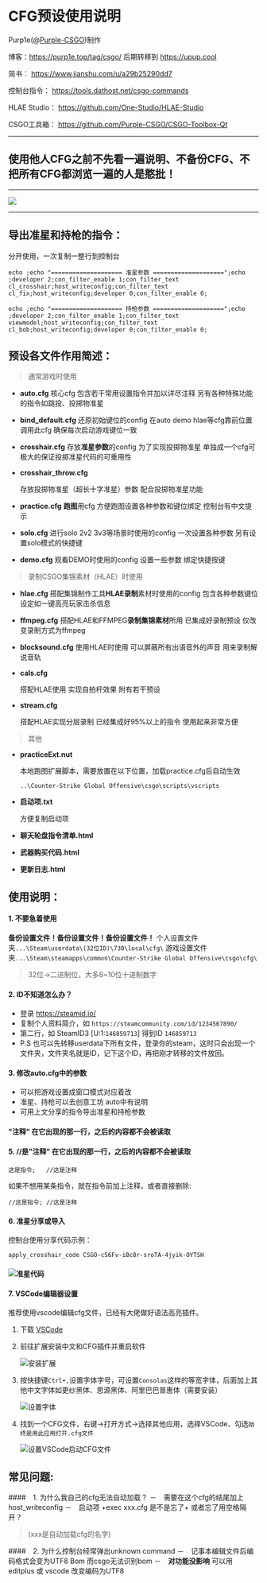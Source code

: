 # CFG预设使用说明

Purp1e(@[Purple-CSGO](https://space.bilibili.com/73115492))制作

博客：https://purp1e.top/tag/csgo/  后期转移到 https://upup.cool

简书： https://www.jianshu.com/u/a29b25290dd7

控制台指令： https://tools.dathost.net/csgo-commands 

HLAE Studio： https://github.com/One-Studio/HLAE-Studio

CSGO工具箱： https://github.com/Purple-CSGO/CSGO-Toolbox-Qt

-- --

## **使用他人CFG之前不先看一遍说明、不备份CFG、不把所有CFG都浏览一遍的人是憨批！**

----

![](./img/请修改记事本字体为Consolas之类的等宽字体.png)

-- --

## 导出准星和持枪的指令：

分开使用，一次复制一整行到控制台

```
echo ;echo "==================== 准星参数 ====================";echo ;developer 2;con_filter_enable 1;con_filter_text cl_crosshair;host_writeconfig;con_filter_text cl_fix;host_writeconfig;developer 0;con_filter_enable 0;

echo ;echo "==================== 持枪参数 ====================";echo ;developer 2;con_filter_enable 1;con_filter_text viewmodel;host_writeconfig;con_filter_text cl_bob;host_writeconfig;developer 0;con_filter_enable 0;
```

## 预设各文件作用简述：

> 通常游戏时使用

- **auto.cfg**
   核心cfg 包含若干常用设置指令并加以详尽注释 另有各种特殊功能的指令如跳投、投掷物准星
   
- **bind_default.cfg**
   还原初始键位的config 在auto demo hlae等cfg靠前位置调用此cfg 确保每次启动游戏键位一致
   
- **crosshair.cfg**
   存放**准星参数**的config 为了实现投掷物准星 单独成一个cfg可极大的保证投掷准星代码的可重用性
   
- **crosshair_throw.cfg**
   
   存放投掷物准星（超长十字准星）参数 配合投掷物准星功能
   
- **practice.cfg**
   **跑图**用cfg 方便跑图设置各种参数和键位绑定 控制台有中文提示
   
- **solo.cfg**
   进行solo 2v2 3v3等场景时使用的config 一次设置各种参数 另有设置solo模式的快捷键
   
- **demo.cfg**
   观看DEMO时使用的config 设置一些参数 绑定快捷按键

> 录制CSGO集锦素材（HLAE）时使用

- **hlae.cfg**
   搭配集锦制作工具**HLAE录制**素材时使用的config 包含各种参数键位设定如一键高亮玩家击杀信息
   
- **ffmpeg.cfg**
   搭配HLAE和FFMPEG**录制集锦素材**所用 已集成好录制预设 仅改变录制方式为ffmpeg
   
- **blocksound.cfg**
   使用HLAE时使用 可以屏蔽所有出语音外的声音 用来录制解说音轨
   
- **cals.cfg**
  
   搭配HLAE使用 实现自拍杆效果 附有若干预设
   
- **stream.cfg**

   搭配HLAE实现分层录制 已经集成好95%以上的指令 使用起来非常方便

> 其他

- **practiceExt.nut**

  本地跑图扩展脚本，需要放置在以下位置，加载practice.cfg后自动生效

  `..\Counter-Strike Global Offensive\csgo\scripts\vscripts`
  
- **启动项.txt**

  方便复制启动项

- **聊天轮盘指令清单.html**

- **武器购买代码.html**

- **更新日志.html**


## 使用说明：

#### 1. 不要急着使用
   **备份设置文件！备份设置文件！备份设置文件！**
  	 个人设置文件夹`...\Steam\userdata\(32位ID)\730\local\cfg\`
   	游戏设置文件夹`...\Steam\steamapps\common\Counter-Strike Global Offensive\csgo\cfg\`

> 32位->二进制位，大多8~10位十进制数字

#### 2. ID不知道怎么办？
- 登录 https://steamid.io/
- 复制个人资料简介，如 `https://steamcommunity.com/id/1234567890/`
- 第二行，如 SteamID3 [U:1:`146859713`]  得到ID `146859713`
- P.S 也可以先转移userdata下所有文件，登录你的steam，这时只会出现一个文件夹，文件夹名就是ID，记下这个ID，再把刚才转移的文件放回。

#### 3. 修改auto.cfg中的参数
- 可以把游戏设置成窗口模式对应着改
- 准星、持枪可以去创意工坊 auto中有说明
- 可用上文分享的指令导出准星和持枪参数

#### "注释" 在它出现的那一行，之后的内容都不会被读取

#### 5. //是"注释" 在它出现的那一行，之后的内容都不会被读取

```
这是指令;	//这是注释
```

   如果不想用某条指令，就在指令前加上注释，或者直接删除:

```
//这是指令;	//这是注释
```

#### 6. 准星分享或导入

控制台使用分享代码示例：

````
apply_crosshair_code CSGO-cS6Fv-iBc8r-sroTA-4jyik-OYTSH
````

#### ![准星代码](./img/准星代码.png)

#### 7. VSCode编辑器设置

推荐使用vscode编辑cfg文件，已经有大佬做好语法高亮插件。

1. 下载 [VSCode](https://code.visualstudio.com/)

2. 前往扩展安装中文和CFG插件并重启软件 

   ![安装扩展](./img/VSCode-1.png)

3. 按快捷键`Ctrl+,`设置字体字号，可设置`Consolas`这样的等宽字体，后面加上其他中文字体如更纱黑体、思源黑体、阿里巴巴普惠体（需要安装）

   ![设置字体](./img/VSCode-2.png)

4. 找到一个CFG文件，右键->打开方式->选择其他应用，选择VSCode、勾选`始终是用此应用打开.cfg文件` 

   ![设置VSCode启动CFG文件](./img/VSCode-3.png)

## 常见问题:

####　1. 为什么我自己的cfg无法自动加载？
－　需要在这个cfg的结尾加上host_writeconfig
－　启动项 +exec xxx.cfg	是不是忘了+ 或者忘了用空格隔开？

> (xxx是自动加载cfg的名字)

####　2. 为什么控制台经常弹出unknown command
－　记事本编辑文件后编码格式会变为UTF8 Bom  而csgo无法识别bom
－　**对功能没影响** 可以用 editplus 或 vscode 改变编码为UTF8

